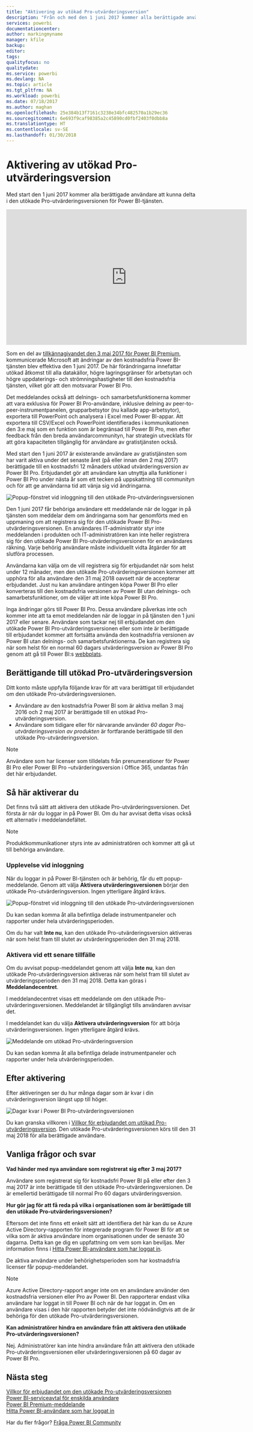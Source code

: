 ```yaml
---
title: "Aktivering av utökad Pro-utvärderingsversion"
description: "Från och med den 1 juni 2017 kommer alla berättigade användare att kunna delta i den utökade Pro-utvärderingsversionen för Power BI-tjänsten."
services: powerbi
documentationcenter: 
author: markingmyname
manager: kfile
backup: 
editor: 
tags: 
qualityfocus: no
qualitydate: 
ms.service: powerbi
ms.devlang: NA
ms.topic: article
ms.tgt_pltfrm: NA
ms.workload: powerbi
ms.date: 07/18/2017
ms.author: maghan
ms.openlocfilehash: 25e384b13f7161c3238e34bfc482570a1b29ec36
ms.sourcegitcommit: 6e693f9caf98385a2c45890cd0fbf2403f0dbb8a
ms.translationtype: HT
ms.contentlocale: sv-SE
ms.lasthandoff: 01/30/2018
---
```

# <a name="extended-pro-trial-activation"></a>Aktivering av utökad Pro-utvärderingsversion
Med start den 1 juni 2017 kommer alla berättigade användare att kunna delta i den utökade Pro-utvärderingsversionen för Power BI-tjänsten.

<iframe width="640" height="360" src="https://www.youtube.com/embed/tPsNoPyY9aA?showinfo=0" frameborder="0" allowfullscreen></iframe>

Som en del av [tillkännagivandet den 3 maj 2017 för Power BI Premium](https://powerbi.microsoft.com/blog/microsoft-accelerates-modern-bi-adoption-with-power-bi-premium/), kommunicerade Microsoft att ändringar av den kostnadsfria Power BI-tjänsten blev effektiva den 1 juni 2017. De här förändringarna innefattar utökad åtkomst till alla datakällor, högre lagringsgränser för arbetsytan och högre uppdaterings- och strömningshastigheter till den kostnadsfria tjänsten, vilket gör att den motsvarar Power BI Pro.

Det meddelandes också att delnings- och samarbetsfunktionerna kommer att vara exklusiva för Power BI Pro-användare, inklusive delning av peer-to-peer-instrumentpanelen, grupparbetsytor (nu kallade app-arbetsytor), exportera till PowerPoint och analysera i Excel med Power BI-appar. Att exportera till CSV/Excel och PowerPoint identifierades i kommunikationen den 3:e maj som en funktion som är begränsad till Power BI Pro, men efter feedback från den breda användarcommunityn, har strategin utvecklats för att göra kapaciteten tillgänglig för användare av gratistjänsten också.

Med start den 1 juni 2017 är existerande användare av gratistjänsten som har varit aktiva under det senaste året (på eller innan den 2 maj 2017) berättigade till en kostnadsfri 12 månaders utökad utvärderingsversion av Power BI Pro. Erbjudandet gör att användare kan utnyttja alla funktioner i Power BI Pro under nästa år som ett tecken på uppskattning till communityn och för att ge användarna tid att vänja sig vid ändringarna.

![Popup-fönstret vid inloggning till den utökade Pro-utvärderingsversionen](media/service-extended-pro-trial/extended-pro-trial-activate-pop-up.png)

Den 1 juni 2017 får behöriga användare ett meddelande när de loggar in på tjänsten som meddelar dem om ändringarna som har genomförts med en uppmaning om att registrera sig för den utökade Power BI Pro-utvärderingsversionen. En användares IT-administratör styr inte meddelanden i produkten och IT-administratören kan inte heller registrera sig för den utökade Power BI Pro-utvärderingsversionen för en användares räkning. Varje behörig användare måste individuellt vidta åtgärder för att slutföra processen.

Användarna kan välja om de vill registrera sig för erbjudandet när som helst under 12 månader, men den utökade Pro-utvärderingsversionen kommer att upphöra för alla användare den 31 maj 2018 oavsett när de accepterar erbjudandet. Just nu kan användare antingen köpa Power BI Pro eller konverteras till den kostnadsfria versionen av Power BI utan delnings- och samarbetsfunktioner, om de väljer att inte köpa Power BI Pro.

Inga ändringar görs till Power BI Pro. Dessa användare påverkas inte och kommer inte att ta emot meddelanden när de loggar in på tjänsten den 1 juni 2017 eller senare. Användare som tackar nej till erbjudandet om den utökade Power BI Pro-utvärderingsversionen eller som inte är berättigade till erbjudandet kommer att fortsätta använda den kostnadsfria versionen av Power BI utan delnings- och samarbetsfunktionerna. De kan registrera sig när som helst för en normal 60 dagars utvärderingsversion av Power BI Pro genom att gå till Power BI:s [webbplats](https://powerbi.microsoft.com/get-started/).

## <a name="eligibility-for-extended-pro-trial"></a>Berättigande till utökad Pro-utvärderingsversion
Ditt konto måste uppfylla följande krav för att vara berättigat till erbjudandet om den utökade Pro-utvärderingsversionen.

* Användare av den kostnadsfria Power BI som är aktiva mellan 3 maj 2016 och 2 maj 2017 är berättigade till en utökad Pro-utvärderingsversion.
* Användare som tidigare eller för närvarande använder *60 dagar Pro-utvärderingsversion av produkten* är fortfarande berättigade till den utökade Pro-utvärderingsversion.

> [!NOTE]
> Användare som har licenser som tilldelats från prenumerationer för Power BI Pro eller Power BI Pro –utvärderingsversion i Office 365, undantas från det här erbjudandet.
> 
> 

## <a name="how-to-activate"></a>Så här aktiverar du
Det finns två sätt att aktivera den utökade Pro-utvärderingsversionen. Det första är när du loggar in på Power BI. Om du har avvisat detta visas också ett alternativ i meddelandefältet.

> [!NOTE]
> Produktkommunikationer styrs inte av administratören och kommer att gå ut till behöriga användare.
> 
> 

### <a name="experience-at-sign-in"></a>Upplevelse vid inloggning
När du loggar in på Power BI-tjänsten och är behörig, får du ett popup-meddelande. Genom att välja **Aktivera utvärderingsversionen** börjar den utökade Pro-utvärderingsversion. Ingen ytterligare åtgärd krävs.

![Popup-fönstret vid inloggning till den utökade Pro-utvärderingsversionen](media/service-extended-pro-trial/extended-pro-trial-pop-up.png)

Du kan sedan komma åt alla befintliga delade instrumentpaneler och rapporter under hela utvärderingsperioden.

Om du har valt **Inte nu**, kan den utökade Pro-utvärderingsversion aktiveras när som helst fram till slutet av utvärderingsperioden den 31 maj 2018.

### <a name="activation-at-a-later-date"></a>Aktivera vid ett senare tillfälle
Om du avvisat popup-meddelandet genom att välja **Inte nu**, kan den utökade Pro-utvärderingsversion aktiveras när som helst fram till slutet av utvärderingsperioden den 31 maj 2018. Detta kan göras i **Meddelandecentret**.

I meddelandecentret visas ett meddelande om den utökade Pro-utvärderingsversionen. Meddelandet är tillgängligt tills användaren avvisar det.

I meddelandet kan du välja **Aktivera utvärderingsversion** för att börja utvärderingsversionen. Ingen ytterligare åtgärd krävs.

![Meddelande om utökad Pro-utvärderingsversion](media/service-extended-pro-trial/extended-pro-trial-notification.png)

Du kan sedan komma åt alla befintliga delade instrumentpaneler och rapporter under hela utvärderingsperioden.

## <a name="after-activation"></a>Efter aktivering
Efter aktiveringen ser du hur många dagar som är kvar i din utvärderingsversion längst upp till höger.

![Dagar kvar i Power BI Pro-utvärderingsversionen](media/service-extended-pro-trial/powerbi-trial-days-left.png)

Du kan granska villkoren i [Villkor för erbjudandet om utökad Pro-utvärderingsversion](https://aka.ms/power-bi-trial). Den utökade Pro-utvärderingsversionen körs till den 31 maj 2018 för alla berättigade användare.

## <a name="frequently-asked-questions"></a>Vanliga frågor och svar
**Vad händer med nya användare som registrerat sig efter 3 maj 2017?**

Användare som registrerat sig för kostnadsfri Power BI på eller efter den 3 maj 2017 är inte berättigade till den utökade Pro-utvärderingsversionen. De är emellertid berättigade till normal Pro 60 dagars utvärderingsversion.

**Hur gör jag för att få reda på vilka i organisationen som är berättigade till den utökade Pro-utvärderingsversionen?**

Eftersom det inte finns ett enkelt sätt att identifiera det här kan du se Azure Active Directory-rapporten för integrerade program för Power BI för att se vilka som är aktiva användare inom organisationen under de senaste 30 dagarna. Detta kan ge dig en uppfattning om vem som kan beviljas. Mer information finns i [Hitta Power BI-användare som har loggat in](service-admin-access-usage.md).

De aktiva användare under behörighetsperioden som har kostnadsfria licenser får popup-meddelandet. 

> [!NOTE]
> Azure Active Directory-rapport anger inte om en användare använder den kostnadsfria versionen eller Pro av Power BI. Den rapporterar endast vilka användare har loggat in till Power BI och när de har loggat in. Om en användare visas i den här rapporten betyder det inte nödvändigtvis att de är behöriga för den utökade Pro-utvärderingsversionen.
> 
> 

**Kan administratörer hindra en användare från att aktivera den utökade Pro-utvärderingsversionen?**

Nej. Administratörer kan inte hindra användare från att aktivera den utökade Pro-utvärderingsversionen eller utvärderingsversionen på 60 dagar av Power BI Pro.

## <a name="next-steps"></a>Nästa steg
[Villkor för erbjudandet om den utökade Pro-utvärderingsversionen](https://aka.ms/power-bi-trial)  
[Power BI-serviceavtal för enskilda användare](https://powerbi.microsoft.com/terms-of-service/)  
[Power BI Premium-meddelande](https://aka.ms/pbipremium-announcement)  
[Hitta Power BI-användare som har loggat in](service-admin-access-usage.md)

Har du fler frågor? [Fråga Power BI Community](https://community.powerbi.com/)

